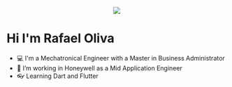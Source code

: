 <p align="center">
  <img src="https://user-images.githubusercontent.com/80061209/243568017-161eeec3-7f24-4db9-8a97-9fed4aa23418.jpg">
</p>

# Hi I'm Rafael Oliva
- :computer: I'm a Mechatronical Engineer with a Master in Business Administrator
- :bee: I’m working in Honeywell as a Mid Application Engineer
- 👓 Learning Dart and Flutter 
